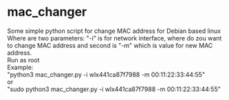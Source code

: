 # mac_changer
Some simple python script for change MAC address for Debian based linux<br>
Where are two parameters: "-i" is for network interface, where do zou want to change MAC address and second is "-m" which is value for new MAC address.<br>
Run as root <br>
Example: <br>
"python3 mac_changer.py -i wlx441ca87f7988 -m 00:11:22:33:44:55" <br>
or<br>
"sudo python3 mac_changer.py -i wlx441ca87f7988 -m 00:11:22:33:44:55" <br>
